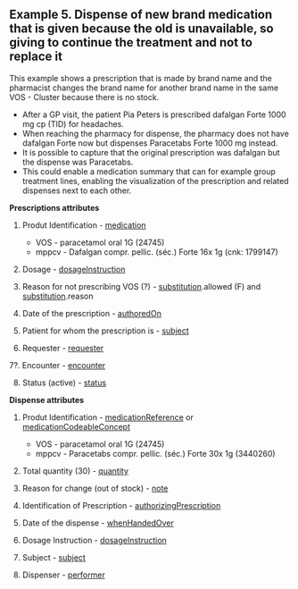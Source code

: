 ## Example 5. Dispense of new brand medication that is given because the old is unavailable, so giving to continue the treatment and not to replace it

This example shows a prescription that is made by brand name and the pharmacist changes the brand name for another brand name in the same VOS - Cluster because there is no stock.


* After a GP visit, the patient Pia Peters is prescribed dafalgan Forte 1000 mg cp (TID) for headaches.
* When reaching the pharmacy for dispense, the pharmacy does not have dafalgan Forte now but dispenses Paracetabs Forte 1000 mg instead.
* It is possible to capture that the original prescription was dafalgan but the dispense was Paracetabs.
* This could enable a medication summary that can for example group treatment lines, enabling the visualization of the prescription and related dispenses next to each other.

**Prescriptions attributes**
1. Produt Identification - [medication](https://build.fhir.org/medicationrequest-definitions.html#MedicationRequest.medication) 
    *	VOS - paracetamol oral 1G (24745)
    *	mppcv - Dafalgan compr. pellic. (séc.) Forte 16x 1g (cnk: 1799147)
2. Dosage - [dosageInstruction](https://build.fhir.org/medicationrequest-definitions.html#MedicationRequest.dosageInstruction)

3. Reason for not prescribing VOS (?) - [substitution](https://build.fhir.org/medicationrequest-definitions.html#MedicationRequest.substitution).allowed (F) and [substitution](https://build.fhir.org/medicationrequest-definitions.html#MedicationRequest.substitution).reason

4. Date of the prescription - [authoredOn](https://build.fhir.org/medicationrequest-definitions.html#MedicationRequest.authoredOn)
   
5. Patient for whom the prescription is - [subject](https://build.fhir.org/medicationrequest-definitions.html#MedicationRequest.subject)
   
6. Requester - [requester](https://build.fhir.org/medicationrequest-definitions.html#MedicationRequest.requester)

7?. Encounter - [encounter](https://build.fhir.org/medicationrequest-definitions.html#MedicationRequest.encounter)
   
8. Status (active) - [status](https://build.fhir.org/medicationrequest-definitions.html#MedicationRequest.status)


**Dispense attributes**
1. Produt Identification - [medicationReference](https://build.fhir.org/ig/hl7-be/hl7-be-fhir-medication/branches/master/StructureDefinition-be-medicationdispense-definitions.html#MedicationDispense.medicationReference) or [medicationCodeableConcept](https://build.fhir.org/ig/hl7-be/hl7-be-fhir-medication/branches/master/StructureDefinition-be-medicationdispense-definitions.html#MedicationDispense.medication[x]:medicationCodeableConcept)
    * VOS - paracetamol oral 1G (24745)
    * mppcv - Paracetabs compr. pellic. (séc.) Forte 30x 1g (3440260)

2. Total quantity (30) - [quantity](https://build.fhir.org/ig/hl7-be/hl7-be-fhir-medication/branches/master/StructureDefinition-be-medicationdispense-definitions.html#MedicationDispense.quantity)
   
3. Reason for change (out of stock) - [note](https://build.fhir.org/ig/hl7-be/hl7-be-fhir-medication/branches/master/StructureDefinition-be-medicationdispense-definitions.html#MedicationDispense.note)
   
4. Identification of Prescription - [authorizingPrescription](https://build.fhir.org/ig/hl7-be/hl7-be-fhir-medication/branches/master/StructureDefinition-be-medicationdispense-definitions.html#MedicationDispense.authorizingPrescription)
   
5. Date of the dispense - [whenHandedOver](https://build.fhir.org/ig/hl7-be/hl7-be-fhir-medication/branches/master/StructureDefinition-be-medicationdispense-definitions.html#MedicationDispense.whenHandedOver)
   
6. Dosage Instruction - [dosageInstruction](https://build.fhir.org/ig/hl7-be/hl7-be-fhir-medication/branches/master/StructureDefinition-be-medicationdispense-definitions.html#MedicationDispense.dosageInstruction)

7. Subject - [subject](https://build.fhir.org/ig/hl7-be/hl7-be-fhir-medication/branches/master/StructureDefinition-be-medicationdispense-definitions.html#MedicationDispense.subject)
   
8. Dispenser - [performer](https://build.fhir.org/ig/hl7-be/hl7-be-fhir-medication/branches/master/StructureDefinition-be-medicationdispense-definitions.html#MedicationDispense.performer)

